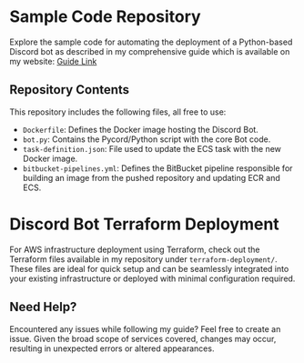# Sample Code Repository

Explore the sample code for automating the deployment of a Python-based Discord bot as described in my comprehensive guide which is available on my website: [Guide Link](https://vkice.me/posts/discord-python-bot-docker-ecs-aws/)

## Repository Contents

This repository includes the following files, all free to use:

- `Dockerfile`: Defines the Docker image hosting the Discord Bot.
- `bot.py`: Contains the Pycord/Python script with the core Bot code.
- `task-definition.json`: File used to update the ECS task with the new Docker image.
- `bitbucket-pipelines.yml`: Defines the BitBucket pipeline responsible for building an image from the pushed repository and updating ECR and ECS.

# Discord Bot Terraform Deployment

For AWS infrastructure deployment using Terraform, check out the Terraform files available in my repository under `terraform-deployment/`. These files are ideal for quick setup and can be seamlessly integrated into your existing infrastructure or deployed with minimal configuration required.


## Need Help?

Encountered any issues while following my guide? Feel free to create an issue. Given the broad scope of services covered, changes may occur, resulting in unexpected errors or altered appearances.
